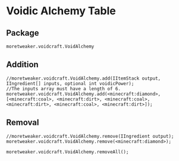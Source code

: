 # Voidic Alchemy Table

## Package
`moretweaker.voidcraft.VoidAlchemy`

## Addition

```zenscript
//moretweaker.voidcraft.VoidAlchemy.add(IItemStack output, IIngredient[] inputs, optional int voidicPower);
//The inputs array must have a length of 6.
moretweaker.voidcraft.VoidAlchemy.add(<minecraft:diamond>, [<minecraft:coal>, <minecraft:dirt>, <minecraft:coal>, <minecraft:dirt>, <minecraft:coal>, <minecraft:dirt>]);
```

## Removal

```zenscript
//moretweaker.voidcraft.VoidAlchemy.remove(IIngredient output);
moretweaker.voidcraft.VoidAlchemy.remove(<minecraft:diamond>);

moretweaker.voidcraft.VoidAlchemy.removeAll();
```